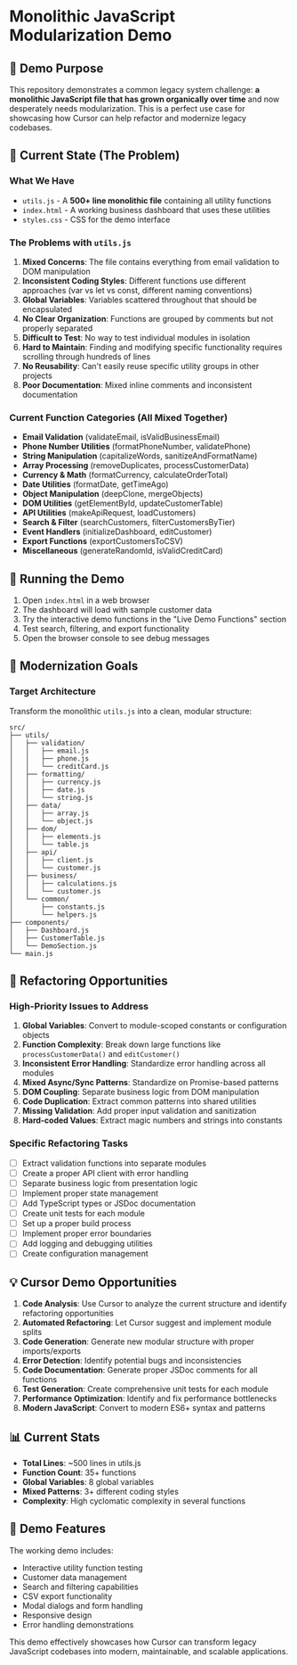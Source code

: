 # Monolithic JavaScript Modularization Demo

## 🎯 Demo Purpose

This repository demonstrates a common legacy system challenge: **a monolithic JavaScript file that has grown organically over time** and now desperately needs modularization. This is a perfect use case for showcasing how Cursor can help refactor and modernize legacy codebases.

## 📁 Current State (The Problem)

### What We Have
- `utils.js` - A **500+ line monolithic file** containing all utility functions
- `index.html` - A working business dashboard that uses these utilities
- `styles.css` - CSS for the demo interface

### The Problems with `utils.js`

1. **Mixed Concerns**: The file contains everything from email validation to DOM manipulation
2. **Inconsistent Coding Styles**: Different functions use different approaches (var vs let vs const, different naming conventions)
3. **Global Variables**: Variables scattered throughout that should be encapsulated
4. **No Clear Organization**: Functions are grouped by comments but not properly separated
5. **Difficult to Test**: No way to test individual modules in isolation
6. **Hard to Maintain**: Finding and modifying specific functionality requires scrolling through hundreds of lines
7. **No Reusability**: Can't easily reuse specific utility groups in other projects
8. **Poor Documentation**: Mixed inline comments and inconsistent documentation

### Current Function Categories (All Mixed Together)
- **Email Validation** (validateEmail, isValidBusinessEmail)
- **Phone Number Utilities** (formatPhoneNumber, validatePhone)
- **String Manipulation** (capitalizeWords, sanitizeAndFormatName)
- **Array Processing** (removeDuplicates, processCustomerData)
- **Currency & Math** (formatCurrency, calculateOrderTotal)
- **Date Utilities** (formatDate, getTimeAgo)
- **Object Manipulation** (deepClone, mergeObjects)
- **DOM Utilities** (getElementById, updateCustomerTable)
- **API Utilities** (makeApiRequest, loadCustomers)
- **Search & Filter** (searchCustomers, filterCustomersByTier)
- **Event Handlers** (initializeDashboard, editCustomer)
- **Export Functions** (exportCustomersToCSV)
- **Miscellaneous** (generateRandomId, isValidCreditCard)

## 🚀 Running the Demo

1. Open `index.html` in a web browser
2. The dashboard will load with sample customer data
3. Try the interactive demo functions in the "Live Demo Functions" section
4. Test search, filtering, and export functionality
5. Open the browser console to see debug messages

## 🎯 Modernization Goals

### Target Architecture
Transform the monolithic `utils.js` into a clean, modular structure:

```
src/
├── utils/
│   ├── validation/
│   │   ├── email.js
│   │   ├── phone.js
│   │   └── creditCard.js
│   ├── formatting/
│   │   ├── currency.js
│   │   ├── date.js
│   │   └── string.js
│   ├── data/
│   │   ├── array.js
│   │   └── object.js
│   ├── dom/
│   │   ├── elements.js
│   │   └── table.js
│   ├── api/
│   │   ├── client.js
│   │   └── customer.js
│   ├── business/
│   │   ├── calculations.js
│   │   └── customer.js
│   └── common/
│       ├── constants.js
│       └── helpers.js
├── components/
│   ├── Dashboard.js
│   ├── CustomerTable.js
│   └── DemoSection.js
└── main.js
```

## 🔧 Refactoring Opportunities

### High-Priority Issues to Address

1. **Global Variables**: Convert to module-scoped constants or configuration objects
2. **Function Complexity**: Break down large functions like `processCustomerData()` and `editCustomer()`
3. **Inconsistent Error Handling**: Standardize error handling across all modules
4. **Mixed Async/Sync Patterns**: Standardize on Promise-based patterns
5. **DOM Coupling**: Separate business logic from DOM manipulation
6. **Code Duplication**: Extract common patterns into shared utilities
7. **Missing Validation**: Add proper input validation and sanitization
8. **Hard-coded Values**: Extract magic numbers and strings into constants

### Specific Refactoring Tasks

- [ ] Extract validation functions into separate modules
- [ ] Create a proper API client with error handling
- [ ] Separate business logic from presentation logic
- [ ] Implement proper state management
- [ ] Add TypeScript types or JSDoc documentation
- [ ] Create unit tests for each module
- [ ] Set up a proper build process
- [ ] Implement proper error boundaries
- [ ] Add logging and debugging utilities
- [ ] Create configuration management

## 💡 Cursor Demo Opportunities

1. **Code Analysis**: Use Cursor to analyze the current structure and identify refactoring opportunities
2. **Automated Refactoring**: Let Cursor suggest and implement module splits
3. **Code Generation**: Generate new modular structure with proper imports/exports
4. **Error Detection**: Identify potential bugs and inconsistencies
5. **Code Documentation**: Generate proper JSDoc comments for all functions
6. **Test Generation**: Create comprehensive unit tests for each module
7. **Performance Optimization**: Identify and fix performance bottlenecks
8. **Modern JavaScript**: Convert to modern ES6+ syntax and patterns

## 📊 Current Stats

- **Total Lines**: ~500 lines in utils.js
- **Function Count**: 35+ functions
- **Global Variables**: 8 global variables
- **Mixed Patterns**: 3+ different coding styles
- **Complexity**: High cyclomatic complexity in several functions

## 🎨 Demo Features

The working demo includes:
- Interactive utility function testing
- Customer data management
- Search and filtering capabilities
- CSV export functionality
- Modal dialogs and form handling
- Responsive design
- Error handling demonstrations

This demo effectively showcases how Cursor can transform legacy JavaScript codebases into modern, maintainable, and scalable applications. 